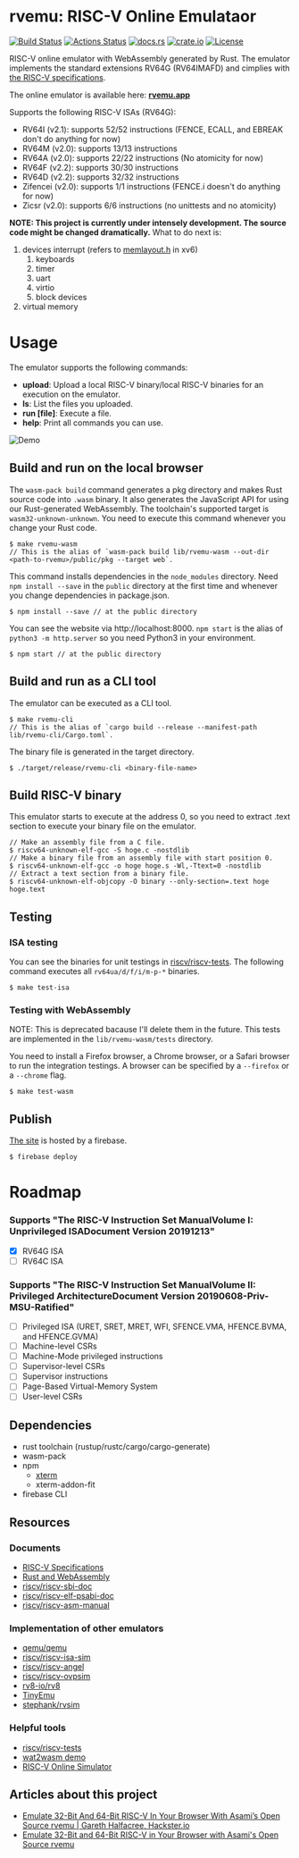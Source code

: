 # rvemu: RISC-V Online Emulataor
[![Build Status](https://travis-ci.com/d0iasm/rvemu.svg?branch=master)](https://travis-ci.com/d0iasm/rvemu)
[![Actions Status](https://github.com/d0iasm/rvemu/workflows/CI/badge.svg)](https://github.com/d0iasm/rvemu/actions)
[![docs.rs](https://docs.rs/rvemu/badge.svg)](https://docs.rs/rvemu)
[![crate.io](https://img.shields.io/crates/v/rvemu.svg)](https://crates.io/crates/rvemu)
[![License](https://img.shields.io/badge/license-MIT-blue.svg)](https://raw.githubusercontent.com/rust-lang/docs.rs/master/LICENSE)

RISC-V online emulator with WebAssembly generated by Rust. The emulator implements the standard extensions RV64G (RV64IMAFD) and cimplies with [the RISC-V specifications](https://riscv.org/specifications/).

The online emulator is available here: [**rvemu.app**](https://rvemu.app/)

Supports the following RISC-V ISAs (RV64G):
- RV64I (v2.1): supports 52/52 instructions (FENCE, ECALL, and EBREAK don't do anything for now)
- RV64M (v2.0): supports 13/13 instructions
- RV64A (v2.0): supports 22/22 instructions (No atomicity for now)
- RV64F (v2.2): supports 30/30 instructions
- RV64D (v2.2): supports 32/32 instructions
- Zifencei (v2.0): supports 1/1 instructions (FENCE.i doesn't do anything for now)
- Zicsr (v2.0): supports 6/6 instructions (no unittests and no atomicity)

__NOTE: This project is currently under intensely development. The source code might be changed dramatically.__
What to do next is:
1. devices interrupt (refers to
   [memlayout.h](https://github.com/mit-pdos/xv6-riscv/blob/37df68e5dedbf2a26c2bf0bdae090b206ce78b48/kernel/memlayout.h) in xv6)
   1. keyboards
   2. timer
   3. uart
   4. virtio
   5. block devices
2. virtual memory

# Usage
The emulator supports the following commands:
- __upload__: Upload a local RISC-V binary/local RISC-V binaries for an execution on the emulator.
- __ls__: List the files you uploaded.
- __run [file]__: Execute a file.
- __help__: Print all commands you can use.

![Demo](https://raw.githubusercontent.com/d0iasm/rvemu/master/demo.gif)

## Build and run on the local browser
The `wasm-pack build` command generates a pkg directory and makes Rust source code into `.wasm` binary. It also generates the JavaScript API for using our Rust-generated WebAssembly. The toolchain's supported target is `wasm32-unknown-unknown`.
You need to execute this command whenever you change your Rust code.
```
$ make rvemu-wasm
// This is the alias of `wasm-pack build lib/rvemu-wasm --out-dir <path-to-rvemu>/public/pkg --target web`.
```

This command installs dependencies in the `node_modules` directory. Need `npm install --save` in the `public` directory at the first time and whenever you change dependencies in package.json.
```
$ npm install --save // at the public directory
```

You can see the website via http://localhost:8000. `npm start` is the alias of `python3 -m http.server` so you need Python3 in your environment.
```
$ npm start // at the public directory
```

## Build and run as a CLI tool
The emulator can be executed as a CLI tool.
```
$ make rvemu-cli
// This is the alias of `cargo build --release --manifest-path lib/rvemu-cli/Cargo.toml`.
```

The binary file is generated in the target directory.
```
$ ./target/release/rvemu-cli <binary-file-name>
```

## Build RISC-V binary
This emulator starts to execute at the address 0, so you need to extract .text section to execute your binary file on the emulator.
```
// Make an assembly file from a C file.
$ riscv64-unknown-elf-gcc -S hoge.c -nostdlib
// Make a binary file from an assembly file with start position 0.
$ riscv64-unknown-elf-gcc -o hoge hoge.s -Wl,-Ttext=0 -nostdlib
// Extract a text section from a binary file.
$ riscv64-unknown-elf-objcopy -O binary --only-section=.text hoge hoge.text
```

## Testing
### ISA testing
You can see the binaries for unit testings in [riscv/riscv-tests](https://github.com/riscv/riscv-tests).
The following command executes all `rv64ua/d/f/i/m-p-*` binaries.
```
$ make test-isa
```

### Testing with WebAssembly
NOTE: This is deprecated bacause I'll delete them in the future. This tests are
implemented in the `lib/rvemu-wasm/tests` directory.

You need to install a Firefox browser, a Chrome browser, or a Safari browser to run the integration testings. A browser can be specified by a `--firefox` or a `--chrome` flag.
```
$ make test-wasm
```

## Publish
[The site](https://rvemu.app/) is hosted by a firebase.
```
$ firebase deploy
```

# Roadmap
### Supports "The RISC-V Instruction Set ManualVolume I: Unprivileged ISADocument Version 20191213"
- [x] RV64G ISA
- [ ] RV64C ISA

### Supports "The RISC-V Instruction Set ManualVolume II: Privileged ArchitectureDocument Version 20190608-Priv-MSU-Ratified"
- [ ] Privileged ISA (URET, SRET, MRET, WFI, SFENCE.VMA, HFENCE.BVMA, and HFENCE.GVMA)
- [ ] Machine-level CSRs
- [ ] Machine-Mode privileged instructions
- [ ] Supervisor-level CSRs
- [ ] Supervisor instructions
- [ ] Page-Based Virtual-Memory System
- [ ] User-level CSRs

## Dependencies
- rust toolchain (rustup/rustc/cargo/cargo-generate)
- wasm-pack
- npm
  - [xterm](https://xtermjs.org/)
  - xterm-addon-fit
- firebase CLI

## Resources
### Documents
- [RISC-V Specifications](https://riscv.org/specifications/)
- [Rust and WebAssembly](https://rustwasm.github.io/docs/book/introduction.html)
- [riscv/riscv-sbi-doc](https://github.com/riscv/riscv-sbi-doc/blob/master/riscv-sbi.adoc)
- [riscv/riscv-elf-psabi-doc](https://github.com/riscv/riscv-elf-psabi-doc/blob/master/riscv-elf.md)
- [riscv/riscv-asm-manual](https://github.com/riscv/riscv-asm-manual/blob/master/riscv-asm.md)

### Implementation of other emulators
- [qemu/qemu](https://github.com/qemu/qemu)
- [riscv/riscv-isa-sim](https://github.com/riscv/riscv-isa-sim)
- [riscv/riscv-angel](https://github.com/riscv/riscv-angel)
- [riscv/riscv-ovpsim](https://github.com/riscv/riscv-ovpsim)
- [rv8-io/rv8](https://github.com/rv8-io/rv8)
- [TinyEmu](https://bellard.org/tinyemu/)
- [stephank/rvsim](https://github.com/stephank/rvsim)

### Helpful tools
- [riscv/riscv-tests](https://github.com/riscv/riscv-tests)
- [wat2wasm demo](https://webassembly.github.io/wabt/demo/wat2wasm/)
- [RISC-V Online Simulator](https://www.kvakil.me/venus/)

## Articles about this project
- [Emulate 32-Bit And 64-Bit RISC-V In Your Browser With Asami’s Open Source rvemu | Gareth Halfacree, Hackster.io](https://riscv.org/2020/01/emulate-32-bit-and-64-bit-risc-v-in-your-browser-with-asamis-open-source-rvemu-gareth-halfacree-hackster-io/)
- [Emulate 32-Bit and 64-Bit RISC-V in Your Browser with Asami's Open Source rvemu](https://www.hackster.io/news/emulate-32-bit-and-64-bit-risc-v-in-your-browser-with-asami-s-open-source-rvemu-b783f672e463)
